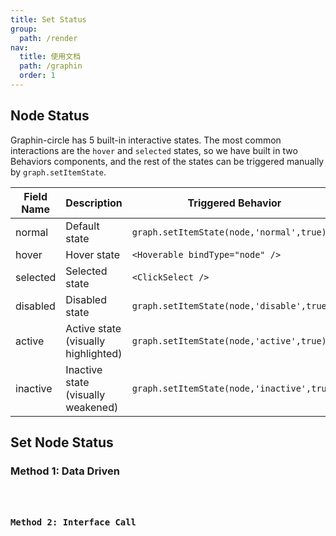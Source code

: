 ```yaml
---
title: Set Status
group:
  path: /render
nav:
  title: 使用文档
  path: /graphin
  order: 1
---
```


## Node Status

Graphin-circle has 5 built-in interactive states. The most common interactions are the `hover` and `selected` states, so we have built in two Behaviors components, and the rest of the states can be triggered manually by `graph.setItemState`.

| Field Name | Description                         | Triggered Behavior                         |
| ---------- | ----------------------------------- | ------------------------------------------ |
| normal     | Default state                       | `graph.setItemState(node,'normal',true)`   |
| hover      | Hover state                         | `<Hoverable bindType="node" />`            |
| selected   | Selected state                      | `<ClickSelect />`                          |
| disabled   | Disabled state                      | `graph.setItemState(node,'disable',true)`  |
| active     | Active state (visually highlighted) | `graph.setItemState(node,'active',true)`   |
| inactive   | Inactive state (visually weakened)  | `graph.setItemState(node,'inactive',true)` |

## Set Node Status

### Method 1: Data Driven

<code src='./demos/data-driven.tsx'>

### Method 2: Interface Call

<code src='./demos/edge-status.tsx'>
